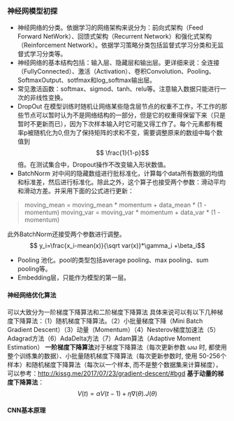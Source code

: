 ### 神经网模型初探
- 神经网络的分类。依据学习的网络架构来说分为：前向式架构（Feed Forward NetWork）、回馈式架构（Recurrent Network）和强化式架构（Reinforcement Network）。依据学习策略分类包括监督式学习分类和无监督式学习分类等。
- 神经网络的基本结构包括：输入层、隐藏层和输出层。更详细来说：全连接（FullyConnected）、激活（Activation）、卷积Convolution、Pooling、SoftmaxOutput、sotfmax和log_softmax输出层。
- 常见激活函数：softmax、sigmod、tanh、relu等。注意输入数据只能进行一次的非线性变换。
- DropOut 在模型训练时随机让网络某些隐含层节点的权重不工作，不工作的那些节点可以暂时认为不是网络结构的一部分，但是它的权重得保留下来（只是暂时不更新而已），因为下次样本输入时它可能又得工作了。每个元素都有概率p被随机化为0,但为了保持矩阵的求和不变，需要调整原来的数组中每个数值到$$ \frac{1}{1-p}$$倍。在测试集合中，Dropout操作不改变输入形状数值。
- BatchNorm 对中间的隐藏数组进行批标准化，计算每个data所有数据的均值和标准差，然后进行标准化。除此之外，这个算子也接受两个参数：滑动平均和滑动方差。并采用下面的公式进行更新：
>moving_mean = moving_mean * momentum + data_mean * (1 - momentum)
moving_var = moving_var * momentum + data_var * (1 - momentum)

此外BatchNorm还接受两个参数进行调整。 $$ y_i=\frac{x_i-mean(x)}{\sqrt var(x)}*\gamma_i +\beta_i$$
- Pooling 池化。pool的类型包括average pooling、max pooling、sum pooling等。
- Embedding层，只能作为模型的第一层。

#### 神经网络优化算法
可以大致分为一阶梯度下降算法和二阶梯度下降算法
具体来说可以有以下几种梯度下降算法：（1）随机梯度下降算法。（2）小批量梯度下降（Mini Batch Gradient Descent）（3）动量（Momentum）（4）Nesterov梯度加速法（5）Adagrad方法（6）AdaDelta方法（7）Adam算法（Adaptive Moment Estimation）
**一阶梯度下降算法**对于梯度下降算法（每次更新参数 ωω 时, 都使用整个训练集的数据）、小批量随机梯度下降算法（每次更新参数时, 使用 50-256个样本）和随机梯度下降算法（每次以一个样本, 而不是整个数据集来计算梯度），可以参考：http://kissg.me/2017/07/23/gradient-descent/#bgd
**基于动量的梯度下降算法**：
$$V(t)=\alpha V(t−1)+η∇(θ).J(θ)$$

#### CNN基本原理



